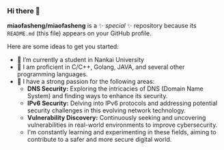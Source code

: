 ### Hi there 👋


**miaofasheng/miaofasheng** is a ✨ _special_ ✨ repository because its `README.md` (this file) appears on your GitHub profile.

Here are some ideas to get you started:

- 🔭 I’m currently a student in Nankai University
- 🌱 I am proficient in C/C++, Golang, JAVA, and several other programming languages.
- 👯 I have a strong passion for the following areas:
  - **DNS Security:** Exploring the intricacies of DNS (Domain Name System) and finding ways to enhance its security.
  - **IPv6 Security:** Delving into IPv6 protocols and addressing potential security challenges in this evolving network technology.
  - **Vulnerability Discovery:** Continuously seeking and uncovering vulnerabilities in real-world environments to improve cybersecurity.
  - I'm constantly learning and experimenting in these fields, aiming to contribute to a safer and more secure digital world.



